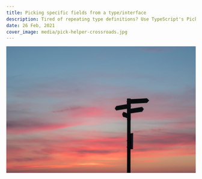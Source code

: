 ```yaml
---
title: Picking specific fields from a type/interface
description: Tired of repeating type definitions? Use TypeScript's Pick helper type and get rid of redundancy.
date: 26 Feb, 2021
cover_image: media/pick-helper-crossroads.jpg
---
```


![Crossroads](../../static/media/pick-helper-crossroads.jpg)
